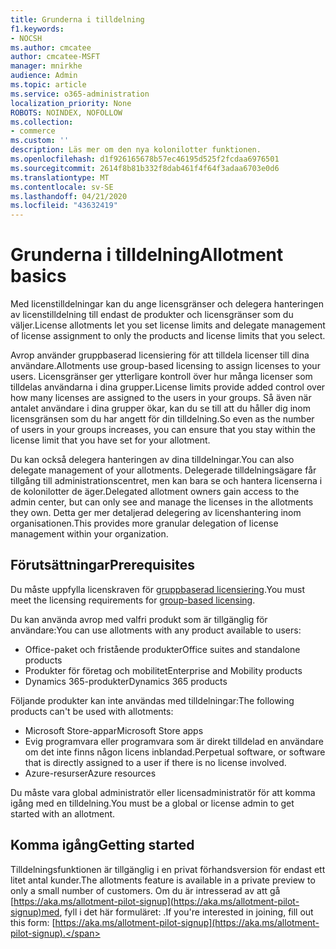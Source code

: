 ```yaml
---
title: Grunderna i tilldelning
f1.keywords:
- NOCSH
ms.author: cmcatee
author: cmcatee-MSFT
manager: mnirkhe
audience: Admin
ms.topic: article
ms.service: o365-administration
localization_priority: None
ROBOTS: NOINDEX, NOFOLLOW
ms.collection:
- commerce
ms.custom: ''
description: Läs mer om den nya kolonilotter funktionen.
ms.openlocfilehash: d1f926165678b57ec46195d525f2fcdaa6976501
ms.sourcegitcommit: 2614f8b81b332f8dab461f4f64f3adaa6703e0d6
ms.translationtype: MT
ms.contentlocale: sv-SE
ms.lasthandoff: 04/21/2020
ms.locfileid: "43632419"
---
```

# <a name="allotment-basics"></a><span data-ttu-id="72a63-103">Grunderna i tilldelning</span><span class="sxs-lookup"><span data-stu-id="72a63-103">Allotment basics</span></span>

<span data-ttu-id="72a63-104">Med licenstilldelningar kan du ange licensgränser och delegera hanteringen av licenstilldelning till endast de produkter och licensgränser som du väljer.</span><span class="sxs-lookup"><span data-stu-id="72a63-104">License allotments let you set license limits and delegate management of license assignment to only the products and license limits that you select.</span></span>

<span data-ttu-id="72a63-105">Avrop använder gruppbaserad licensiering för att tilldela licenser till dina användare.</span><span class="sxs-lookup"><span data-stu-id="72a63-105">Allotments use group-based licensing to assign licenses to your users.</span></span> <span data-ttu-id="72a63-106">Licensgränser ger ytterligare kontroll över hur många licenser som tilldelas användarna i dina grupper.</span><span class="sxs-lookup"><span data-stu-id="72a63-106">License limits provide added control over how many licenses are assigned to the users in your groups.</span></span> <span data-ttu-id="72a63-107">Så även när antalet användare i dina grupper ökar, kan du se till att du håller dig inom licensgränsen som du har angett för din tilldelning.</span><span class="sxs-lookup"><span data-stu-id="72a63-107">So even as the number of users in your groups increases, you can ensure that you stay within the license limit that you have set for your allotment.</span></span>

<span data-ttu-id="72a63-108">Du kan också delegera hanteringen av dina tilldelningar.</span><span class="sxs-lookup"><span data-stu-id="72a63-108">You can also delegate management of your allotments.</span></span> <span data-ttu-id="72a63-109">Delegerade tilldelningsägare får tillgång till administrationscentret, men kan bara se och hantera licenserna i de kolonilotter de äger.</span><span class="sxs-lookup"><span data-stu-id="72a63-109">Delegated allotment owners gain access to the admin center, but can only see and manage the licenses in the allotments they own.</span></span> <span data-ttu-id="72a63-110">Detta ger mer detaljerad delegering av licenshantering inom organisationen.</span><span class="sxs-lookup"><span data-stu-id="72a63-110">This provides more granular delegation of license management within your organization.</span></span>

## <a name="prerequisites"></a><span data-ttu-id="72a63-111">Förutsättningar</span><span class="sxs-lookup"><span data-stu-id="72a63-111">Prerequisites</span></span>

<span data-ttu-id="72a63-112">Du måste uppfylla licenskraven för [gruppbaserad licensiering](https://docs.microsoft.com/azure/active-directory/fundamentals/active-directory-licensing-whatis-azure-portal#licensing-requirements).</span><span class="sxs-lookup"><span data-stu-id="72a63-112">You must meet the licensing requirements for [group-based licensing](https://docs.microsoft.com/azure/active-directory/fundamentals/active-directory-licensing-whatis-azure-portal#licensing-requirements).</span></span>

<span data-ttu-id="72a63-113">Du kan använda avrop med valfri produkt som är tillgänglig för användare:</span><span class="sxs-lookup"><span data-stu-id="72a63-113">You can use allotments with any product available to users:</span></span>

- <span data-ttu-id="72a63-114">Office-paket och fristående produkter</span><span class="sxs-lookup"><span data-stu-id="72a63-114">Office suites and standalone products</span></span>
- <span data-ttu-id="72a63-115">Produkter för företag och mobilitet</span><span class="sxs-lookup"><span data-stu-id="72a63-115">Enterprise and Mobility products</span></span>
- <span data-ttu-id="72a63-116">Dynamics 365-produkter</span><span class="sxs-lookup"><span data-stu-id="72a63-116">Dynamics 365 products</span></span>

<span data-ttu-id="72a63-117">Följande produkter kan inte användas med tilldelningar:</span><span class="sxs-lookup"><span data-stu-id="72a63-117">The following products can't be used with allotments:</span></span>

- <span data-ttu-id="72a63-118">Microsoft Store-appar</span><span class="sxs-lookup"><span data-stu-id="72a63-118">Microsoft Store apps</span></span>
- <span data-ttu-id="72a63-119">Evig programvara eller programvara som är direkt tilldelad en användare om det inte finns någon licens inblandad.</span><span class="sxs-lookup"><span data-stu-id="72a63-119">Perpetual software, or software that is directly assigned to a user if there is no license involved.</span></span>
- <span data-ttu-id="72a63-120">Azure-resurser</span><span class="sxs-lookup"><span data-stu-id="72a63-120">Azure resources</span></span>

<span data-ttu-id="72a63-121">Du måste vara global administratör eller licensadministratör för att komma igång med en tilldelning.</span><span class="sxs-lookup"><span data-stu-id="72a63-121">You must be a global or license admin to get started with an allotment.</span></span>

## <a name="getting-started"></a><span data-ttu-id="72a63-122">Komma igång</span><span class="sxs-lookup"><span data-stu-id="72a63-122">Getting started</span></span>

<span data-ttu-id="72a63-123">Tilldelningsfunktionen är tillgänglig i en privat förhandsversion för endast ett litet antal kunder.</span><span class="sxs-lookup"><span data-stu-id="72a63-123">The allotments feature is available in a private preview to only a small number of customers.</span></span> <span data-ttu-id="72a63-124">Om du är intresserad av att gå [https://aka.ms/allotment-pilot-signup](https://aka.ms/allotment-pilot-signup)med, fyll i det här formuläret: .</span><span class="sxs-lookup"><span data-stu-id="72a63-124">If you're interested in joining, fill out this form: [https://aka.ms/allotment-pilot-signup](https://aka.ms/allotment-pilot-signup).</span></span>
